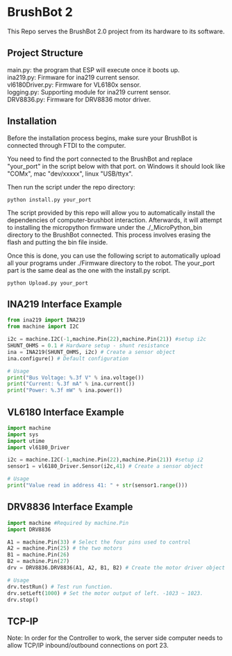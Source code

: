 # BrushBot 2

This Repo serves the BrushBot 2.0 project from its hardware to its software.

## Project Structure
main.py: the program that ESP will execute once it boots up.\
ina219.py: Firmware for ina219 current sensor.\
vl6180Driver.py: Firmware for VL6180x sensor.\
logging.py: Supporting module for ina219 current sensor.\
DRV8836.py: Firmware for DRV8836 motor driver.

## Installation
Before the installation process begins, make sure your BrushBot is connected through FTDI to the computer.

You need to find the port connected to the BrushBot and replace "your_port" in the script below with that port. on Windows it should look like "COMx", mac "dev/xxxxx", linux "USB/ttyx".

Then run the script under the repo directory:

    python install.py your_port

The script provided by this repo will allow you to automatically install the dependencies of computer-brushbot interaction. Afterwards, it will attempt to installing the micropython firmware under the ./_MicroPython_bin directory to the BrushBot connected. This process involves erasing the flash and putting the bin file inside.

Once this is done, you can use the following script to automatically upload all your programs under ./Firmware directory to the robot. The your_port part is the same deal as the one with the install.py script.

    python Upload.py your_port



## INA219 Interface Example

```python
from ina219 import INA219
from machine import I2C

i2c = machine.I2C(-1,machine.Pin(22),machine.Pin(21)) #setup i2c
SHUNT_OHMS = 0.1 # Hardware setup - shunt resistance
ina = INA219(SHUNT_OHMS, i2c) # Create a sensor object
ina.configure() # Default configuration

# Usage
print("Bus Voltage: %.3f V" % ina.voltage())
print("Current: %.3f mA" % ina.current())
print("Power: %.3f mW" % ina.power())
```

## VL6180 Interface Example

```python
import machine
import sys
import utime
import vl6180_Driver

i2c = machine.I2C(-1,machine.Pin(22),machine.Pin(21)) #setup i2
sensor1 = vl6180_Driver.Sensor(i2c,41) # Create a sensor object

# Usage
print("Value read in address 41: " + str(sensor1.range()))
```


## DRV8836 Interface Example

```python
import machine #Required by machine.Pin
import DRV8836

A1 = machine.Pin(33) # Select the four pins used to control
A2 = machine.Pin(25) # the two motors
B1 = machine.Pin(26)
B2 = machine.Pin(27)
drv = DRV8836.DRV8836(A1, A2, B1, B2) # Create the motor driver object

# Usage
drv.testRun() # Test run function.
drv.setLeft(1000) # Set the motor output of left. -1023 ~ 1023.
drv.stop()
```

## TCP-IP
Note: In order for the Controller to work, the server side computer needs to allow TCP/IP inbound/outbound connections on port 23.
